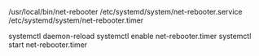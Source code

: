 

/usr/local/bin/net-rebooter
/etc/systemd/system/net-rebooter.service
/etc/systemd/system/net-rebooter.timer


systemctl daemon-reload
systemctl enable net-rebooter.timer
systemctl start net-rebooter.timer
